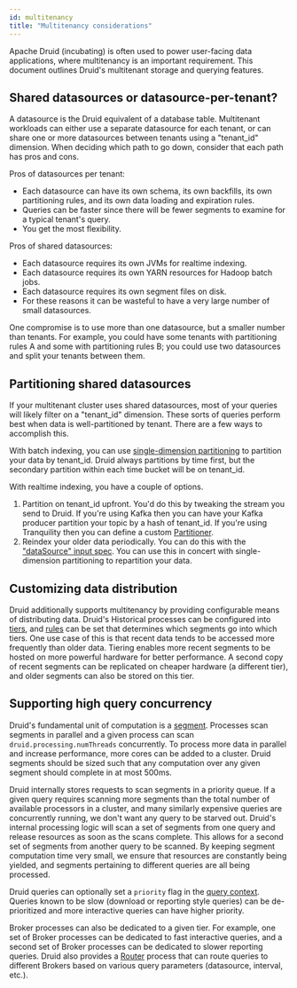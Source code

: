 ```yaml
---
id: multitenancy
title: "Multitenancy considerations"
---
```


<!--
  ~ Licensed to the Apache Software Foundation (ASF) under one
  ~ or more contributor license agreements.  See the NOTICE file
  ~ distributed with this work for additional information
  ~ regarding copyright ownership.  The ASF licenses this file
  ~ to you under the Apache License, Version 2.0 (the
  ~ "License"); you may not use this file except in compliance
  ~ with the License.  You may obtain a copy of the License at
  ~
  ~   http://www.apache.org/licenses/LICENSE-2.0
  ~
  ~ Unless required by applicable law or agreed to in writing,
  ~ software distributed under the License is distributed on an
  ~ "AS IS" BASIS, WITHOUT WARRANTIES OR CONDITIONS OF ANY
  ~ KIND, either express or implied.  See the License for the
  ~ specific language governing permissions and limitations
  ~ under the License.
  -->


Apache Druid (incubating) is often used to power user-facing data applications, where multitenancy is an important requirement. This
document outlines Druid's multitenant storage and querying features.

## Shared datasources or datasource-per-tenant?

A datasource is the Druid equivalent of a database table. Multitenant workloads can either use a separate datasource
for each tenant, or can share one or more datasources between tenants using a "tenant_id" dimension. When deciding
which path to go down, consider that each path has pros and cons.

Pros of datasources per tenant:

- Each datasource can have its own schema, its own backfills, its own partitioning rules, and its own data loading
and expiration rules.
- Queries can be faster since there will be fewer segments to examine for a typical tenant's query.
- You get the most flexibility.

Pros of shared datasources:

- Each datasource requires its own JVMs for realtime indexing.
- Each datasource requires its own YARN resources for Hadoop batch jobs.
- Each datasource requires its own segment files on disk.
- For these reasons it can be wasteful to have a very large number of small datasources.

One compromise is to use more than one datasource, but a smaller number than tenants. For example, you could have some
tenants with partitioning rules A and some with partitioning rules B; you could use two datasources and split your
tenants between them.

## Partitioning shared datasources

If your multitenant cluster uses shared datasources, most of your queries will likely filter on a "tenant_id"
dimension. These sorts of queries perform best when data is well-partitioned by tenant. There are a few ways to
accomplish this.

With batch indexing, you can use [single-dimension partitioning](../ingestion/hadoop.html#single-dimension-partitioning)
to partition your data by tenant_id. Druid always partitions by time first, but the secondary partition within each
time bucket will be on tenant_id.

With realtime indexing, you have a couple of options.

1. Partition on tenant_id upfront. You'd do this by tweaking the stream you send to Druid. If you're using Kafka then
you can have your Kafka producer partition your topic by a hash of tenant_id. If you're using Tranquility then you can
define a custom [Partitioner](http://static.druid.io/tranquility/api/latest/#com.metamx.tranquility.partition.Partitioner).
2. Reindex your older data periodically. You can do this with the ["dataSource" input spec](../ingestion/hadoop.html#datasource).
You can use this in concert with single-dimension partitioning to repartition your data.

## Customizing data distribution

Druid additionally supports multitenancy by providing configurable means of distributing data. Druid's Historical processes
can be configured into [tiers](../operations/rule-configuration.md), and [rules](../operations/rule-configuration.md)
can be set that determines which segments go into which tiers. One use case of this is that recent data tends to be accessed
more frequently than older data. Tiering enables more recent segments to be hosted on more powerful hardware for better performance.
A second copy of recent segments can be replicated on cheaper hardware (a different tier), and older segments can also be
stored on this tier.

## Supporting high query concurrency

Druid's fundamental unit of computation is a [segment](../design/segments.md). Processes scan segments in parallel and a
given process can scan `druid.processing.numThreads` concurrently. To
process more data in parallel and increase performance, more cores can be added to a cluster. Druid segments
should be sized such that any computation over any given segment should complete in at most 500ms.

Druid internally stores requests to scan segments in a priority queue. If a given query requires scanning
more segments than the total number of available processors in a cluster, and many similarly expensive queries are concurrently
running, we don't want any query to be starved out. Druid's internal processing logic will scan a set of segments from one query and release resources as soon as the scans complete.
This allows for a second set of segments from another query to be scanned. By keeping segment computation time very small, we ensure
that resources are constantly being yielded, and segments pertaining to different queries are all being processed.

Druid queries can optionally set a `priority` flag in the [query context](../querying/query-context.md). Queries known to be
slow (download or reporting style queries) can be de-prioritized and more interactive queries can have higher priority.

Broker processes can also be dedicated to a given tier. For example, one set of Broker processes can be dedicated to fast interactive queries,
and a second set of Broker processes can be dedicated to slower reporting queries. Druid also provides a [Router](../design/router.md)
process that can route queries to different Brokers based on various query parameters (datasource, interval, etc.).

